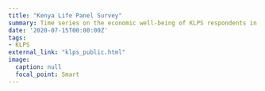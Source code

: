 ```yaml
---
title: "Kenya Life Panel Survey"
summary: Time series on the economic well-being of KLPS respondents in Kenya during the COVID-19 pandemic.
date: '2020-07-15T00:00:00Z'
tags: 
- KLPS
external_link: "klps_public.html"
image:
  caption: null
  focal_point: Smart
---
```

